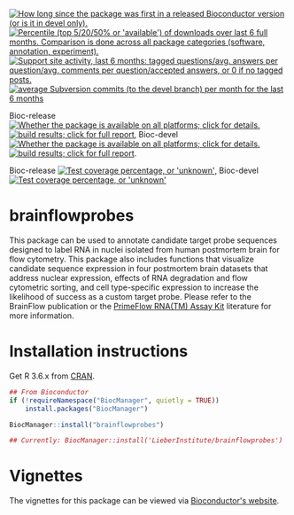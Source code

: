 <a href="http://www.bioconductor.org/packages/release/bioc/html/brainflowprobes.html#since"><img border="0" src="http://www.bioconductor.org/shields/years-in-bioc/brainflowprobes.svg" title="How long since the package was first in a released Bioconductor version (or is it in devel only)."></a> <a href="https://bioconductor.org/packages/stats/bioc/brainflowprobes/"><img border="0" src="http://www.bioconductor.org/shields/downloads/brainflowprobes.svg" title="Percentile (top 5/20/50% or 'available') of downloads over last 6 full months. Comparison is done across all package categories (software, annotation, experiment)."></a> <a href="https://support.bioconductor.org/t/brainflowprobes/"><img border="0" src="http://www.bioconductor.org/shields/posts/brainflowprobes.svg" title="Support site activity, last 6 months: tagged questions/avg. answers per question/avg. comments per question/accepted answers, or 0 if no tagged posts."></a> <a href="http://www.bioconductor.org/packages/release/bioc/html/brainflowprobes.html#svn_source"><img border="0" src="http://www.bioconductor.org/shields/commits/bioc/brainflowprobes.svg" title="average Subversion commits (to the devel branch) per month for the last 6 months"></a>

Bioc-release <a href="http://www.bioconductor.org/packages/release/bioc/html/brainflowprobes.html#archives"><img border="0" src="http://www.bioconductor.org/shields/availability/release/brainflowprobes.svg" title="Whether the package is available on all platforms; click for details."></a> <a href="http://bioconductor.org/checkResults/release/bioc-LATEST/brainflowprobes/"><img border="0" src="http://www.bioconductor.org/shields/build/release/bioc/brainflowprobes.svg" title="build results; click for full report"></a>,
Bioc-devel <a href="http://www.bioconductor.org/packages/devel/bioc/html/brainflowprobes.html#archives"><img border="0" src="http://www.bioconductor.org/shields/availability/devel/brainflowprobes.svg" title="Whether the package is available on all platforms; click for details."></a> <a href="http://bioconductor.org/checkResults/devel/bioc-LATEST/brainflowprobes/"><img border="0" src="http://www.bioconductor.org/shields/build/devel/bioc/brainflowprobes.svg" title="build results; click for full report"></a>.

Bioc-release <a href="https://bioconductor.org/developers/how-to/unitTesting-guidelines/#coverage"><img border="0" src="http://www.bioconductor.org/shields/coverage/release/brainflowprobes.svg" title="Test coverage percentage, or 'unknown'"></a>, Bioc-devel <a href="https://codecov.io/github/Bioconductor-mirror/brainflowprobes?branch=master"><img border="0" src="http://www.bioconductor.org/shields/coverage/devel/brainflowprobes.svg" title="Test coverage percentage, or 'unknown'"></a>

brainflowprobes
===============

This package can be used to annotate candidate target probe sequences designed to label RNA in nuclei isolated from human postmortem brain for flow cytometry. This package also includes functions that visualize candidate sequence expression in four postmortem brain datasets that address nuclear expression, effects of RNA degradation and flow cytometric sorting, and cell type-specific expression to increase the likelihood of success as a custom target probe. Please refer to the BrainFlow publication or the [PrimeFlow RNA(TM) Assay Kit](https://www.thermofisher.com/order/catalog/product/88-18005-204) literature for more information.

# Installation instructions

Get R 3.6.x from [CRAN](http://cran.r-project.org/).

```R
## From Bioconductor
if (!requireNamespace("BiocManager", quietly = TRUE))
    install.packages("BiocManager")

BiocManager::install("brainflowprobes")

## Currently: BiocManager::install('LieberInstitute/brainflowprobes')
```

# Vignettes

The vignettes for this package can be viewed via [Bioconductor's website](http://www.bioconductor.org/packages/brainflowprobes).

